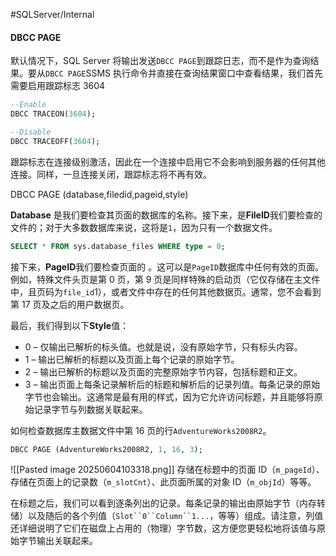 #SQLServer/Internal

#### DBCC PAGE

默认情况下，SQL Server 将输出发送`DBCC PAGE`到跟踪日志，而不是作为查询结果。要从`DBCC PAGE`SSMS 执行命令并直接在查询结果窗口中查看结果，我们首先需要启用跟踪标志 3604

```SQL
--Enable
DBCC TRACEON(3604);  

--Disable
DBCC TRACEOFF(3604);
```
跟踪标志在连接级别激活，因此在一个连接中启用它不会影响到服务器的任何其他连接。同样，一旦连接关闭，跟踪标志将不再有效。

DBCC PAGE (database,filedid,pageid,style)

**Database** 是我们要检查其页面的数据库的名称。接下来，是**FileID**我们要检查的文件的；对于大多数数据库来说，这将是`1`，因为只有一个数据文件。

```SQL
SELECT * FROM sys.database_files WHERE type = 0;
```


接下来，**PageID**我们要检查页面的 。这可以是`PageID`数据库中任何有效的页面。例如，特殊文件头页是第 0 页，第 9 页是同样特殊的启动页（它仅存储在主文件中，且页码为`file_id`1），或者文件中存在的任何其他数据页。通常，您不会看到第 17 页及之后的用户数据页。

最后，我们得到以下**Style**值：

- 0 – 仅输出已解析的标头值。也就是说，没有原始字节，只有标头内容。
- 1 – 输出已解析的标题以及页面上每个记录的原始字节。
- 2 – 输出已解析的标题以及页面的完整原始字节内容，包括标题和正文。
- 3 – 输出页面上每条记录解析后的标题和解析后的记录列值。每条记录的原始字节也会输出。这通常是最有用的样式，因为它允许访问标题，并且能够将原始记录字节与列数据关联起来。


如何检查数据库主数据文件中第 16 页的行`AdventureWorks2008R2`。
```SQL
DBCC PAGE (AdventureWorks2008R2, 1, 16, 3);
```


![[Pasted image 20250604103318.png]]
存储在标题中的页面 ID（`m_pageId`）、存储在页面上的记录数（`m_slotCnt`）、此页面所属的对象 ID（`m_objId`）等等。

在标题之后，我们可以看到逐条列出的记录。每条记录的输出由原始字节（内存转储）以及随后的各个列值（`Slot``0``Column``1...`，等等）组成。请注意，列值还详细说明了它们在磁盘上占用的（物理）字节数，这方便您更轻松地将该值与原始字节输出关联起来。